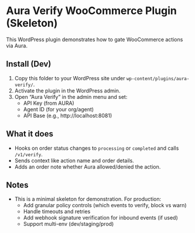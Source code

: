 # Aura Verify WooCommerce Plugin (Skeleton)

This WordPress plugin demonstrates how to gate WooCommerce actions via Aura.

## Install (Dev)
1. Copy this folder to your WordPress site under `wp-content/plugins/aura-verify/`.
2. Activate the plugin in the WordPress admin.
3. Open “Aura Verify” in the admin menu and set:
   - API Key (from AURA)
   - Agent ID (for your org/agent)
   - API Base (e.g., http://localhost:8081)

## What it does
- Hooks on order status changes to `processing` or `completed` and calls `/v1/verify`.
- Sends context like action name and order details.
- Adds an order note whether Aura allowed/denied the action.

## Notes
- This is a minimal skeleton for demonstration. For production:
  - Add granular policy controls (which events to verify, block vs warn)
  - Handle timeouts and retries
  - Add webhook signature verification for inbound events (if used)
  - Support multi-env (dev/staging/prod)
